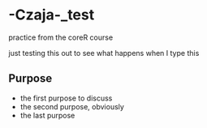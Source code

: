 # -Czaja-_test
practice from the coreR course

just testing this out to see what happens when I type this

## Purpose
- the first purpose to discuss
- the second purpose, obviously
- the last purpose
